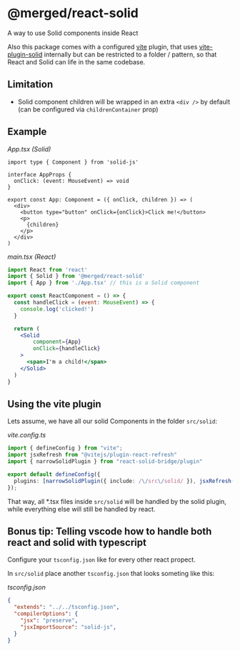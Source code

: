 # @merged/react-solid

A way to use Solid components inside React

Also this package comes with a configured [vite](https://www.npmjs.com/package/vite) plugin, that uses [vite-plugin-solid](https://www.npmjs.com/package/vite-plugin-solid)
internally but can be restricted to a folder / pattern, so that React and Solid can life in the same codebase.

## Limitation

* Solid component children will be wrapped in an extra `<div />` by default (can be configured via `childrenContainer` prop)

## Example 

*App.tsx (Solid)*
```tsx
import type { Component } from 'solid-js'

interface AppProps {
  onClick: (event: MouseEvent) => void
}

export const App: Component = ({ onClick, children }) => (
  <div>
    <button type="button" onClick={onClick}>Click me!</button>
    <p>
      {children}
    </p>
  </div>
)
```

*main.tsx (React)*
```jsx
import React from 'react'
import { Solid } from '@merged/react-solid'
import { App } from './App.tsx' // this is a Solid component

export const ReactComponent = () => {
  const handleClick = (event: MouseEvent) => {
    console.log('clicked!')
  }

  return (
    <Solid
        component={App}
        onClick={handleClick}
    >
      <span>I'm a child!</span>
    </Solid>
  )
}
```

## Using the vite plugin

Lets assume, we have all our solid Components in the folder `src/solid`:

*vite.config.ts*
```ts
import { defineConfig } from "vite";
import jsxRefresh from "@vitejs/plugin-react-refresh"
import { narrowSolidPlugin } from "react-solid-bridge/plugin"

export default defineConfig({
  plugins: [narrowSolidPlugin({ include: /\/src\/solid/ }), jsxRefresh({exclude: /\/src\/solid\//})],
});
```

That way, all *.tsx files inside `src/solid` will be handled by the solid plugin, while everything else will still be handled by react.

## Bonus tip: Telling vscode how to handle both react and solid with typescript

Configure your `tsconfig.json` like for every other react propect.

In `src/solid` place another `tsconfig.json` that looks someting like this:

*tsconfig.json*
```json
{
  "extends": "../../tsconfig.json",
  "compilerOptions": {
    "jsx": "preserve",
    "jsxImportSource": "solid-js",
  }
}
```
